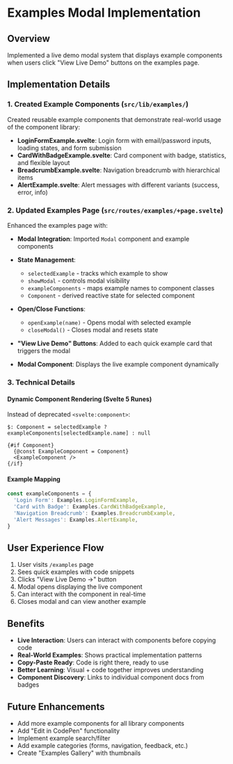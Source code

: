 # Examples Modal Implementation

## Overview

Implemented a live demo modal system that displays example components when users click "View Live Demo" buttons on the examples page.

## Implementation Details

### 1. Created Example Components (`src/lib/examples/`)

Created reusable example components that demonstrate real-world usage of the component library:

- **LoginFormExample.svelte**: Login form with email/password inputs, loading states, and form submission
- **CardWithBadgeExample.svelte**: Card component with badge, statistics, and flexible layout
- **BreadcrumbExample.svelte**: Navigation breadcrumb with hierarchical items
- **AlertExample.svelte**: Alert messages with different variants (success, error, info)

### 2. Updated Examples Page (`src/routes/examples/+page.svelte`)

Enhanced the examples page with:

- **Modal Integration**: Imported `Modal` component and example components
- **State Management**:
  - `selectedExample` - tracks which example to show
  - `showModal` - controls modal visibility
  - `exampleComponents` - maps example names to component classes
  - `Component` - derived reactive state for selected component
- **Open/Close Functions**:

  - `openExample(name)` - Opens modal with selected example
  - `closeModal()` - Closes modal and resets state

- **"View Live Demo" Buttons**: Added to each quick example card that triggers the modal

- **Modal Component**: Displays the live example component dynamically

### 3. Technical Details

#### Dynamic Component Rendering (Svelte 5 Runes)

Instead of deprecated `<svelte:component>`:

```svelte
$: Component = selectedExample ? exampleComponents[selectedExample.name] : null

{#if Component}
  {@const ExampleComponent = Component}
  <ExampleComponent />
{/if}
```

#### Example Mapping

```typescript
const exampleComponents = {
  'Login Form': Examples.LoginFormExample,
  'Card with Badge': Examples.CardWithBadgeExample,
  'Navigation Breadcrumb': Examples.BreadcrumbExample,
  'Alert Messages': Examples.AlertExample,
}
```

## User Experience Flow

1. User visits `/examples` page
2. Sees quick examples with code snippets
3. Clicks "View Live Demo →" button
4. Modal opens displaying the live component
5. Can interact with the component in real-time
6. Closes modal and can view another example

## Benefits

- **Live Interaction**: Users can interact with components before copying code
- **Real-World Examples**: Shows practical implementation patterns
- **Copy-Paste Ready**: Code is right there, ready to use
- **Better Learning**: Visual + code together improves understanding
- **Component Discovery**: Links to individual component docs from badges

## Future Enhancements

- Add more example components for all library components
- Add "Edit in CodePen" functionality
- Implement example search/filter
- Add example categories (forms, navigation, feedback, etc.)
- Create "Examples Gallery" with thumbnails
